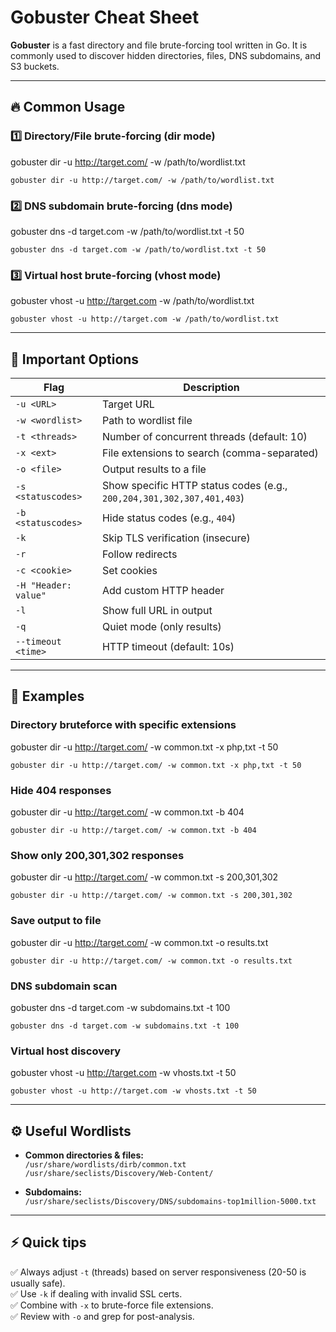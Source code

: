    
# Gobuster Cheat Sheet

**Gobuster** is a fast directory and file brute-forcing tool written in Go. It is commonly used to discover hidden directories, files, DNS subdomains, and S3 buckets.

---

## 🔥 Common Usage

### 1️⃣ Directory/File brute-forcing (dir mode)

gobuster dir -u http://target.com/ -w /path/to/wordlist.txt

```
gobuster dir -u http://target.com/ -w /path/to/wordlist.txt
```

### 2️⃣ DNS subdomain brute-forcing (dns mode)

gobuster dns -d target.com -w /path/to/wordlist.txt -t 50

```
gobuster dns -d target.com -w /path/to/wordlist.txt -t 50
```

### 3️⃣ Virtual host brute-forcing (vhost mode)

gobuster vhost -u http://target.com -w /path/to/wordlist.txt

```
gobuster vhost -u http://target.com -w /path/to/wordlist.txt
```

---

## 🚀 Important Options

|Flag|Description|
|---|---|
|`-u <URL>`|Target URL|
|`-w <wordlist>`|Path to wordlist file|
|`-t <threads>`|Number of concurrent threads (default: 10)|
|`-x <ext>`|File extensions to search (comma-separated)|
|`-o <file>`|Output results to a file|
|`-s <statuscodes>`|Show specific HTTP status codes (e.g., `200,204,301,302,307,401,403`)|
|`-b <statuscodes>`|Hide status codes (e.g., `404`)|
|`-k`|Skip TLS verification (insecure)|
|`-r`|Follow redirects|
|`-c <cookie>`|Set cookies|
|`-H "Header: value"`|Add custom HTTP header|
|`-l`|Show full URL in output|
|`-q`|Quiet mode (only results)|
|`--timeout <time>`|HTTP timeout (default: 10s)|

---

## 🎯 Examples

### Directory bruteforce with specific extensions

gobuster dir -u http://target.com/ -w common.txt -x php,txt -t 50

```
gobuster dir -u http://target.com/ -w common.txt -x php,txt -t 50
```

### Hide 404 responses

gobuster dir -u http://target.com/ -w common.txt -b 404

```
gobuster dir -u http://target.com/ -w common.txt -b 404
```

### Show only 200,301,302 responses

gobuster dir -u http://target.com/ -w common.txt -s 200,301,302

```
gobuster dir -u http://target.com/ -w common.txt -s 200,301,302
```

### Save output to file

gobuster dir -u http://target.com/ -w common.txt -o results.txt

```
gobuster dir -u http://target.com/ -w common.txt -o results.txt
```

### DNS subdomain scan

gobuster dns -d target.com -w subdomains.txt -t 100

```
gobuster dns -d target.com -w subdomains.txt -t 100
```

### Virtual host discovery

gobuster vhost -u http://target.com -w vhosts.txt -t 50

```
gobuster vhost -u http://target.com -w vhosts.txt -t 50
```

---

## ⚙️ Useful Wordlists

- **Common directories & files:**  
    `/usr/share/wordlists/dirb/common.txt`  
    `/usr/share/seclists/Discovery/Web-Content/`
    
- **Subdomains:**  
    `/usr/share/seclists/Discovery/DNS/subdomains-top1million-5000.txt`
    

---

## ⚡ Quick tips

✅ Always adjust `-t` (threads) based on server responsiveness (20-50 is usually safe).  
✅ Use `-k` if dealing with invalid SSL certs.  
✅ Combine with `-x` to brute-force file extensions.  
✅ Review with `-o` and grep for post-analysis.